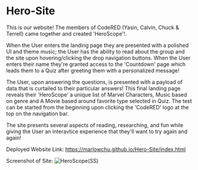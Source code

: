 # Hero-Site

This is our website! The members of CodeRED (Yasin, Calvin, Chuck & Terrell) came together and created 'HeroScope'!.

When the User enters the landing page they are presented with a polished UI and theme music; the User has the ability to read about the group and the site upon hovering/clicking the drop navigation buttons. When the User enters their name they're granted access to the 'Countdown' page which leads them to a Quiz after greeting them with a personalized message!

The User, upon answering the questions, is presented with a payload of data that is curtailed to their particular answers! This final landing page reveals their 'HeroScope' a unique list of Marvel Characters, Music based on genre and A Movie based around favorite type selected in Quiz. The test can be started from the beginning upon clicking the 'CodeRED' logo at the top on the navigation bar.

The site presents several aspects of reading, researching, and fun while giving the User an interavtice experience that they'll want to try again and again!

Deployed Website Link: https://marlowchu.github.io/Hero-Site/index.html

Screenshot of Site: ![HeroScope(SS)](https://user-images.githubusercontent.com/89208706/147612521-650c967c-b4fe-4df5-a11b-18ef34510bad.png)
